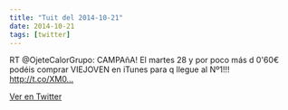 ```yaml
---
title: "Tuit del 2014-10-21"
date: 2014-10-21
tags: [twitter]
---
```


RT @OjeteCalorGrupo: CAMPAñA! El martes 28 y por poco más d 0'60€ podéis comprar VIEJOVEN en iTunes para q llegue al Nº1!!! http://t.co/XM0…



[Ver en Twitter](https://twitter.com/i/web/status/524666647114940416)
